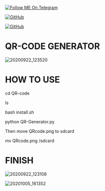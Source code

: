 <a href="https://telegram.im/@H3LLO_H4CK3R"><img title="Follow ME On Telegram" src="https://img.shields.io/badge/Follow Me On Telegram-black?style=for-the-badge&logo=Telegram"></a>

[![GitHub](https://img.shields.io/badge/Github-181717?style=flat-square&logo=github&link=https://github.com/H3LLO-H4CK3R)](https://github.com/H3LLO-H4CK3R)

[![GitHub](https://img.shields.io/badge/MyRepositories-181717?style=flat-square&logo=github&link=https://github.com/H3LLO-H4CK3R?tab=repositories)](https://github.com/H3LLO-H4CK3R?tab=repositories)


# QR-CODE GENERATOR 

![20200922_123520](https://user-images.githubusercontent.com/68962528/95070053-2d4ae700-0725-11eb-9cb7-1aa0ca733fb6.jpg)

# HOW TO USE 

cd QR-code

ls

bash install.sh

python QR-Generator.py

Then move QRcode.png to sdcard 

mv QRcode.png /sdcard


# FINISH 



![20200922_123108](https://user-images.githubusercontent.com/68962528/95070165-566b7780-0725-11eb-92b1-f0ef74f1cd9d.jpg)



![20201005_161352](https://user-images.githubusercontent.com/68962528/95070710-253f7700-0726-11eb-8fbb-89e2e2011306.jpg)
